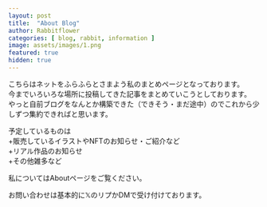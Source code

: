 ```yaml
---
layout: post
title:  "About Blog"
author: Rabbitflower
categories: [ blog, rabbit, information ]
image: assets/images/1.png
featured: true
hidden: true
---
```


こちらはネットをふらふらとさまよう私のまとめページとなっております。  
今までいろいろな場所に投稿してきた記事をまとめていこうとしております。  
やっと自前ブログをなんとか構築できた（できそう・まだ途中）のでこれから少しずつ集約できればと思います。  
  
予定しているものは  
+販売しているイラストやNFTのお知らせ・ご紹介など  
+リアル作品のお知らせ  
+その他雑多など  
    
私についてはAboutページをご覧ください。  

お問い合わせは基本的に𝕏のリプかDMで受け付けております。  
